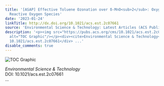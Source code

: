 ```yaml
---
title: '[ASAP] Effective Toluene Ozonation over δ‑MnO<sub>2</sub>: Oxygen Vacancy-Induced
  Reactive Oxygen Species'
date: '2023-01-24'
linkTitle: http://dx.doi.org/10.1021/acs.est.2c07661
source: 'Environmental Science & Technology: Latest Articles (ACS Publications)'
description: '<p><img src="https://pubs.acs.org/cms/10.1021/acs.est.2c07661/asset/images/medium/es2c07661_0010.gif"
  alt="TOC Graphic"/></p><div><cite>Environmental Science & Technology</cite></div><div>DOI:
  10.1021/acs.est.2c07661</div> ...'
disable_comments: true
---
```

<p><img src="https://pubs.acs.org/cms/10.1021/acs.est.2c07661/asset/images/medium/es2c07661_0010.gif" alt="TOC Graphic"/></p><div><cite>Environmental Science & Technology</cite></div><div>DOI: 10.1021/acs.est.2c07661</div> ...